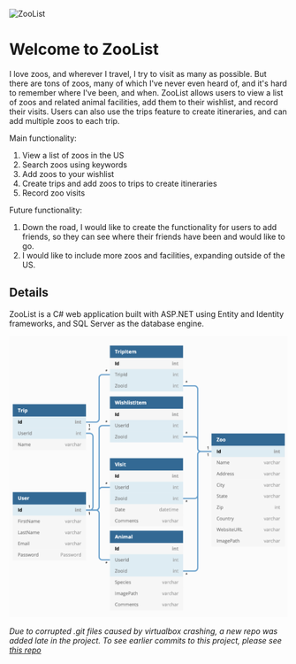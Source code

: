 ![ZooList](/Capstone/wwwroot/images/ZooList-Screenshots.png)

# Welcome to ZooList
I love zoos, and wherever I travel, I try to visit as many as possible. But there are tons of zoos, many of which I've never even heard of, and it's hard to remember where I've been, and when. ZooList allows users to view a list of zoos and related animal facilities, add them to their wishlist, and record their visits. Users can also use the trips feature to create itineraries, and can add multiple zoos to each trip.

<!-- [View Deployed Site](https://) -->

Main functionality:
1. View a list of zoos in the US
1. Search zoos using keywords
1. Add zoos to your wishlist
1. Create trips and add zoos to trips to create itineraries
1. Record zoo visits

Future functionality:
1. Down the road, I would like to create the functionality for users to add friends, so they can see where their friends have been and would like to go.
1. I would like to include more zoos and facilities, expanding outside of the US.

## Details
ZooList is a C# web application built with ASP.NET using Entity and Identity frameworks, and SQL Server as the database engine.

<!-- ## To Clone

-->

![ZooList ERD](/Capstone/wwwroot/images/ZooList-ERD.png)

*Due to corrupted .git files caused by virtualbox crashing, a new repo was added late in the project. To see earlier commits to this project, please see [this repo](https://github.com/kirrencovey/ZooList-v1)*